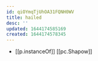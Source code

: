 ```yaml
---
id: qiOYmqTjUhOA31FQNH0WV
title: hailed
desc: ''
updated: 1644174585169
created: 1644174578345
---
```



- [[p.instanceOf]] [[pc.Shapow]]
